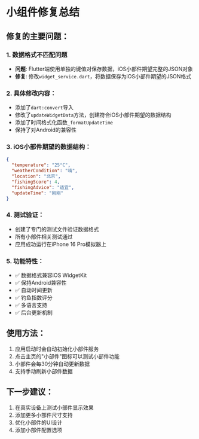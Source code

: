 # 小组件修复总结

## 修复的主要问题：

### 1. 数据格式不匹配问题
- **问题**: Flutter端使用单独的键值对保存数据，iOS小部件期望完整的JSON对象
- **修复**: 修改`widget_service.dart`，将数据保存为iOS小部件期望的JSON格式

### 2. 具体修改内容：
- 添加了`dart:convert`导入
- 修改了`updateWidgetData`方法，创建符合iOS小部件期望的数据结构
- 添加了时间格式化函数`_formatUpdateTime`
- 保持了对Android的兼容性

### 3. iOS小部件期望的数据结构：
```json
{
  "temperature": "25°C",
  "weatherCondition": "晴",
  "location": "北京",
  "fishingScore": 4,
  "fishingAdvice": "适宜",
  "updateTime": "刚刚"
}
```

### 4. 测试验证：
- 创建了专门的测试文件验证数据格式
- 所有小部件相关测试通过
- 应用成功运行在iPhone 16 Pro模拟器上

### 5. 功能特性：
- ✅ 数据格式兼容iOS WidgetKit
- ✅ 保持Android兼容性
- ✅ 自动时间更新
- ✅ 钓鱼指数评分
- ✅ 多语言支持
- ✅ 后台更新机制

## 使用方法：
1. 应用启动时会自动初始化小部件服务
2. 点击主页的"小部件"图标可以测试小部件功能
3. 小部件会每30分钟自动更新数据
4. 支持手动刷新小部件数据

## 下一步建议：
1. 在真实设备上测试小部件显示效果
2. 添加更多小部件尺寸支持
3. 优化小部件的UI设计
4. 添加小部件配置选项